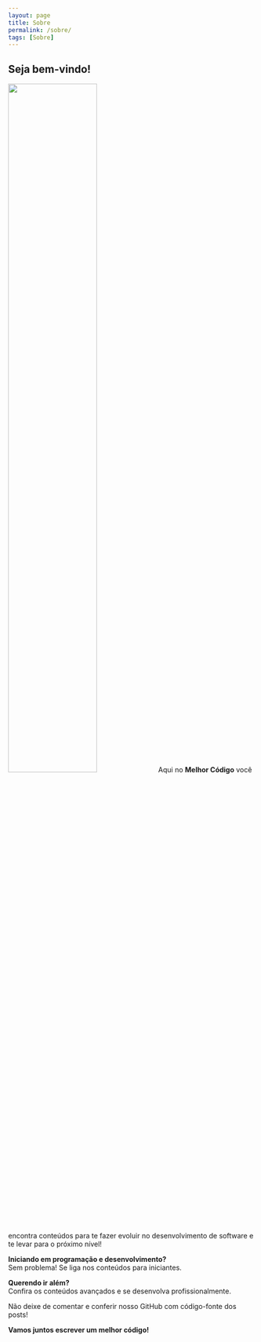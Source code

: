```yaml
---
layout: page
title: Sobre
permalink: /sobre/
tags: [Sobre]
---
```


<h2>Seja bem-vindo!</h2>

<p>
<img src="{{ site.baseurl }}/assets/img/rg.png" width="60%" class="right">
Aqui no <b>Melhor Código</b> você encontra conteúdos para te fazer evoluir no desenvolvimento de software e te levar para o próximo nível!
</p>

<b>Iniciando em programação e desenvolvimento?</b>
<br/>
Sem problema! Se liga nos conteúdos para iniciantes.

<b>Querendo ir além?</b>
<br/>
Confira os conteúdos avançados e se desenvolva profissionalmente.

<p>
Não deixe de comentar e conferir nosso GitHub com código-fonte dos posts!
</p> 

<b>Vamos juntos escrever um melhor código!</b>